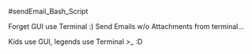 #sendEmail_Bash_Script


Forget GUI use Terminal :)
Send Emails w/o Attachments from terminal...

Kids use GUI, legends use Terminal >_ :D
